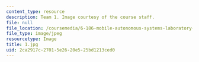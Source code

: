 ```yaml
---
content_type: resource
description: Team 1. Image courtesy of the course staff.
file: null
file_location: /coursemedia/6-186-mobile-autonomous-systems-laboratory-january-iap-2005/2ca2917c27015e2620e525bd1213ced0_1.jpg
file_type: image/jpeg
resourcetype: Image
title: 1.jpg
uid: 2ca2917c-2701-5e26-20e5-25bd1213ced0
---
```

